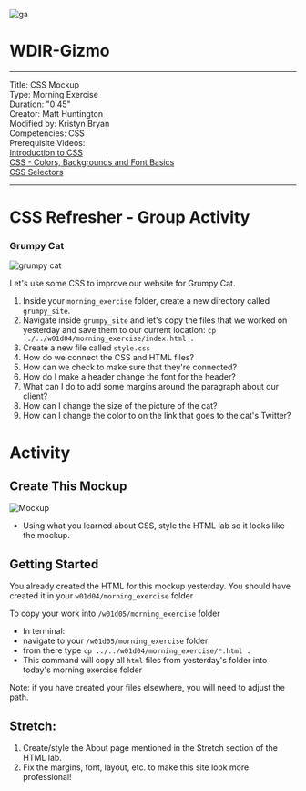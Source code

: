 ![ga](http://mobbook.generalassemb.ly/ga_cog.png)

# WDIR-Gizmo

---
Title: CSS Mockup <br>
Type: Morning Exercise<br>
Duration: "0:45"<br>
Creator: Matt Huntington<br>
    Modified by: Kristyn Bryan <br>
Competencies: CSS <br>
Prerequisite Videos: <br>
[Introduction to CSS](https://www.youtube.com/watch?v=xWiT2TWCFjc&index=3&list=PLdnONIhPScST0Vy4LrIZiYKpFNoxgyH7J)<br>
[CSS - Colors, Backgrounds and Font Basics](https://www.youtube.com/watch?v=UMMHsQPmfug&index=4&list=PLdnONIhPScST0Vy4LrIZiYKpFNoxgyH7J)<br>
[CSS Selectors](https://www.youtube.com/watch?v=g0Aq2kP5-CY&index=5&list=PLdnONIhPScST0Vy4LrIZiYKpFNoxgyH7J)<br>



---
# CSS Refresher - Group Activity
### Grumpy Cat

![grumpy cat](https://www.askideas.com/media/51/Smiles-Are-Contagious-Dont-Worry-I-Am-Vaccinated-Funny-Grumpy-Cat-Meme-Image.jpg)

Let's use some CSS to improve our website for Grumpy Cat.

1) Inside your `morning_exercise` folder, create a new directory called `grumpy_site`. 
2) Navigate inside `grumpy_site` and let's copy the files that we worked on yesterday and save them to our current location:
 `cp ../../w01d04/morning_exercise/index.html .`
3) Create a new file called `style.css`
4) How do we connect the CSS and HTML files?
5) How can we check to make sure that they're connected?
4) How do I make a header change the font for the header?
5) What can I do to add some margins around the paragraph about our client?
6) How can I change the size of the picture of the cat?
7) How can I change the color to on the link that goes to the cat's Twitter? 

# Activity

## Create This Mockup
 ![Mockup](https://i.imgur.com/XLnBkER.png)
- Using what you learned about CSS, style the HTML lab so it looks like the mockup.

## Getting Started
You already created the HTML for this mockup yesterday. You should have created it in your `w01d04/morning_exercise` folder

To copy your work into
`/w01d05/morning_exercise` folder

- In terminal:
 - navigate to your `/w01d05/morning_exercise` folder
 - from there type `cp ../../w01d04/morning_exercise/*.html .`
 - This command will copy all `html` files from yesterday's folder into today's morning exercise folder

 Note: if you have created your files elsewhere, you will need to adjust the path.

## Stretch:

1. Create/style the About page mentioned in the Stretch section of the HTML lab.
2. Fix the margins, font, layout, etc. to make this site look more professional!
